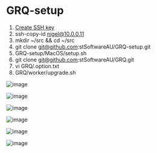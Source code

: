 # GRQ-setup
1. [Create SSH key](https://docs.github.com/en/authentication/connecting-to-github-with-ssh)
2. ssh-copy-id nigel@10.0.0.11
3. mkdir ~/src && cd ~/src
4. git clone git@github.com:stSoftwareAU/GRQ-setup.git
5. GRQ-setup/MacOS/setup.sh
6. git clone git@github.com:stSoftwareAU/GRQ.git
7. vi GRQ/.option.txt
8. GRQ/worker/upgrade.sh
  

![image](https://github.com/user-attachments/assets/d6b039fc-2926-4999-bfa1-e9c7e67b60e8)

![image](https://github.com/user-attachments/assets/7c7d3348-fe7b-4e77-b1be-6fb2d1729b3d)

![image](https://github.com/user-attachments/assets/373f0363-392d-4a86-9aef-6ee4c707a013)

![image](https://github.com/user-attachments/assets/a9f51f59-926d-48cf-879b-3aa4250da6e5)

![image](https://github.com/user-attachments/assets/16b3e7f2-33b8-46d4-a3e1-bd2470116a76)

![image](https://github.com/user-attachments/assets/8bf357ca-841f-46bd-a4bd-877b3d4c526b)
